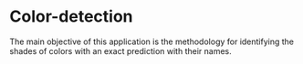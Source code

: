 # Color-detection
The main objective of this application is the methodology for identifying the shades of colors with an exact prediction with their names.
